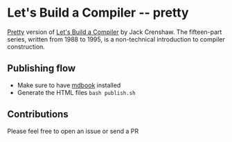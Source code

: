 # Let's Build a Compiler -- pretty

[Pretty](https://xmonader.github.io/letsbuildacompiler-pretty/) version of [Let's Build a Compiler](https://compilers.iecc.com/crenshaw/) by Jack Crenshaw. The fifteen-part series, written from 1988 to 1995, is a non-technical introduction to compiler construction.

## Publishing flow
- Make sure to have [mdbook](https://github.com/rust-lang-nursery/mdBook) installed
- Generate the HTML files `bash publish.sh`

## Contributions
Please feel free to open an issue or send a PR